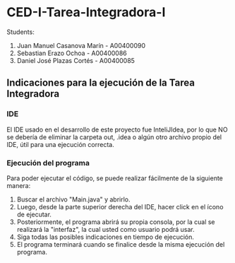 # CED-I-Tarea-Integradora-I

Students:

1. Juan Manuel Casanova Marín - A00400090
2. Sebastian Erazo Ochoa - A00400086
3. Daniel José Plazas Cortés - A00400085

## Indicaciones para la ejecución de la Tarea Integradora

### IDE

El IDE usado en el desarrollo de este proyecto fue InteliJIdea, por lo que NO se debería de eliminar la carpeta out, .idea o algún otro archivo propio del IDE, útil para una ejecución correcta.

### Ejecución del programa

Para poder ejecutar el código, se puede realizar fácilmente de la siguiente manera:

1. Buscar el archivo "Main.java" y abrirlo.
2. Luego, desde la parte superior derecha del IDE, hacer click en el ícono de ejecutar.
3. Posteriormente, el programa abrirá su propia consola, por la cual se realizará la "interfaz", la cual usted como usuario podrá usar.
4. Siga todas las posibles indicaciones en tiempo de ejecución.
5. El programa terminará cuando se finalice desde la misma ejecución del programa.
